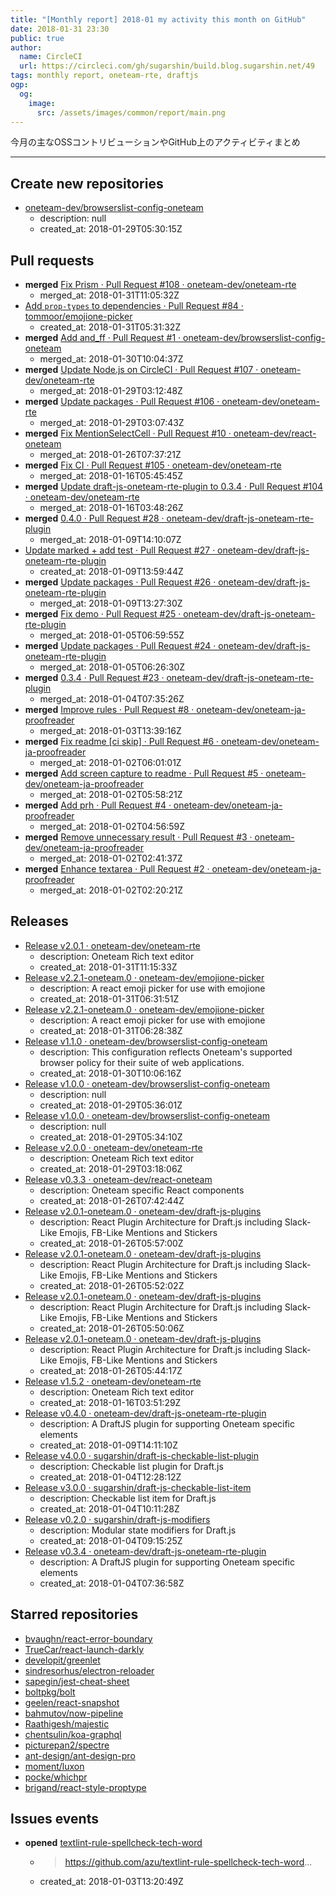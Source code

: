 ```yaml
---
title: "[Monthly report] 2018-01 my activity this month on GitHub"
date: 2018-01-31 23:30
public: true
author:
  name: CircleCI
  url: https://circleci.com/gh/sugarshin/build.blog.sugarshin.net/49
tags: monthly report, oneteam-rte, draftjs
ogp:
  og:
    image:
      src: /assets/images/common/report/main.png
---
```


今月の主なOSSコントリビューションやGitHub上のアクティビティまとめ

***

## Create new repositories

- [oneteam-dev/browserslist-config-oneteam](https://github.com/oneteam-dev/browserslist-config-oneteam)
  - description: null
  - created_at: 2018-01-29T05:30:15Z

## Pull requests

- **merged** [Fix Prism · Pull Request #108 · oneteam-dev/oneteam-rte](https://github.com/oneteam-dev/oneteam-rte/pull/108)
  - merged_at: 2018-01-31T11:05:32Z
- [Add `prop-types` to dependencies · Pull Request #84 · tommoor/emojione-picker](https://github.com/tommoor/emojione-picker/pull/84)
  - created_at: 2018-01-31T05:31:32Z
- **merged** [Add and_ff · Pull Request #1 · oneteam-dev/browserslist-config-oneteam](https://github.com/oneteam-dev/browserslist-config-oneteam/pull/1)
  - merged_at: 2018-01-30T10:04:37Z
- **merged** [Update Node.js on CircleCI · Pull Request #107 · oneteam-dev/oneteam-rte](https://github.com/oneteam-dev/oneteam-rte/pull/107)
  - merged_at: 2018-01-29T03:12:48Z
- **merged** [Update packages · Pull Request #106 · oneteam-dev/oneteam-rte](https://github.com/oneteam-dev/oneteam-rte/pull/106)
  - merged_at: 2018-01-29T03:07:43Z
- **merged** [Fix MentionSelectCell · Pull Request #10 · oneteam-dev/react-oneteam](https://github.com/oneteam-dev/react-oneteam/pull/10)
  - merged_at: 2018-01-26T07:37:21Z
- **merged** [Fix CI · Pull Request #105 · oneteam-dev/oneteam-rte](https://github.com/oneteam-dev/oneteam-rte/pull/105)
  - merged_at: 2018-01-16T05:45:45Z
- **merged** [Update draft-js-oneteam-rte-plugin to 0.3.4 · Pull Request #104 · oneteam-dev/oneteam-rte](https://github.com/oneteam-dev/oneteam-rte/pull/104)
  - merged_at: 2018-01-16T03:48:26Z
- **merged** [0.4.0 · Pull Request #28 · oneteam-dev/draft-js-oneteam-rte-plugin](https://github.com/oneteam-dev/draft-js-oneteam-rte-plugin/pull/28)
  - merged_at: 2018-01-09T14:10:07Z
- [Update marked + add test · Pull Request #27 · oneteam-dev/draft-js-oneteam-rte-plugin](https://github.com/oneteam-dev/draft-js-oneteam-rte-plugin/pull/27)
  - created_at: 2018-01-09T13:59:44Z
- **merged** [Update packages · Pull Request #26 · oneteam-dev/draft-js-oneteam-rte-plugin](https://github.com/oneteam-dev/draft-js-oneteam-rte-plugin/pull/26)
  - merged_at: 2018-01-09T13:27:30Z
- **merged** [Fix demo · Pull Request #25 · oneteam-dev/draft-js-oneteam-rte-plugin](https://github.com/oneteam-dev/draft-js-oneteam-rte-plugin/pull/25)
  - merged_at: 2018-01-05T06:59:55Z
- **merged** [Update packages · Pull Request #24 · oneteam-dev/draft-js-oneteam-rte-plugin](https://github.com/oneteam-dev/draft-js-oneteam-rte-plugin/pull/24)
  - merged_at: 2018-01-05T06:26:30Z
- **merged** [0.3.4 · Pull Request #23 · oneteam-dev/draft-js-oneteam-rte-plugin](https://github.com/oneteam-dev/draft-js-oneteam-rte-plugin/pull/23)
  - merged_at: 2018-01-04T07:35:26Z
- **merged** [Improve rules · Pull Request #8 · oneteam-dev/oneteam-ja-proofreader](https://github.com/oneteam-dev/oneteam-ja-proofreader/pull/8)
  - merged_at: 2018-01-03T13:39:16Z
- **merged** [Fix readme [ci skip] · Pull Request #6 · oneteam-dev/oneteam-ja-proofreader](https://github.com/oneteam-dev/oneteam-ja-proofreader/pull/6)
  - merged_at: 2018-01-02T06:01:01Z
- **merged** [Add screen capture to readme · Pull Request #5 · oneteam-dev/oneteam-ja-proofreader](https://github.com/oneteam-dev/oneteam-ja-proofreader/pull/5)
  - merged_at: 2018-01-02T05:58:21Z
- **merged** [Add prh · Pull Request #4 · oneteam-dev/oneteam-ja-proofreader](https://github.com/oneteam-dev/oneteam-ja-proofreader/pull/4)
  - merged_at: 2018-01-02T04:56:59Z
- **merged** [Remove unnecessary result · Pull Request #3 · oneteam-dev/oneteam-ja-proofreader](https://github.com/oneteam-dev/oneteam-ja-proofreader/pull/3)
  - merged_at: 2018-01-02T02:41:37Z
- **merged** [Enhance textarea · Pull Request #2 · oneteam-dev/oneteam-ja-proofreader](https://github.com/oneteam-dev/oneteam-ja-proofreader/pull/2)
  - merged_at: 2018-01-02T02:20:21Z

## Releases

- [Release v2.0.1 · oneteam-dev/oneteam-rte](https://github.com/oneteam-dev/oneteam-rte/releases/tag/v2.0.1)
  - description: Oneteam Rich text editor
  - created_at: 2018-01-31T11:15:33Z
- [Release v2.2.1-oneteam.0 · oneteam-dev/emojione-picker](https://github.com/oneteam-dev/emojione-picker/releases/tag/v2.2.1-oneteam.0)
  - description: A react emoji picker for use with emojione
  - created_at: 2018-01-31T06:31:51Z
- [Release v2.2.1-oneteam.0 · oneteam-dev/emojione-picker](https://github.com/oneteam-dev/emojione-picker/releases/tag/v2.2.1-oneteam.0)
  - description: A react emoji picker for use with emojione
  - created_at: 2018-01-31T06:28:38Z
- [Release v1.1.0 · oneteam-dev/browserslist-config-oneteam](https://github.com/oneteam-dev/browserslist-config-oneteam/releases/tag/v1.1.0)
  - description: This configuration reflects Oneteam's supported browser policy for their suite of web applications.
  - created_at: 2018-01-30T10:06:16Z
- [Release v1.0.0 · oneteam-dev/browserslist-config-oneteam](https://github.com/oneteam-dev/browserslist-config-oneteam/releases/tag/v1.0.0)
  - description: null
  - created_at: 2018-01-29T05:36:01Z
- [Release v1.0.0 · oneteam-dev/browserslist-config-oneteam](https://github.com/oneteam-dev/browserslist-config-oneteam/releases/tag/v1.0.0)
  - description: null
  - created_at: 2018-01-29T05:34:10Z
- [Release v2.0.0 · oneteam-dev/oneteam-rte](https://github.com/oneteam-dev/oneteam-rte/releases/tag/v2.0.0)
  - description: Oneteam Rich text editor
  - created_at: 2018-01-29T03:18:06Z
- [Release v0.3.3 · oneteam-dev/react-oneteam](https://github.com/oneteam-dev/react-oneteam/releases/tag/v0.3.3)
  - description: Oneteam specific React components
  - created_at: 2018-01-26T07:42:44Z
- [Release v2.0.1-oneteam.0 · oneteam-dev/draft-js-plugins](https://github.com/oneteam-dev/draft-js-plugins/releases/tag/v2.0.1-oneteam.0)
  - description: React Plugin Architecture for Draft.js including Slack-Like Emojis, FB-Like Mentions and Stickers
  - created_at: 2018-01-26T05:57:00Z
- [Release v2.0.1-oneteam.0 · oneteam-dev/draft-js-plugins](https://github.com/oneteam-dev/draft-js-plugins/releases/tag/v2.0.1-oneteam.0)
  - description: React Plugin Architecture for Draft.js including Slack-Like Emojis, FB-Like Mentions and Stickers
  - created_at: 2018-01-26T05:52:02Z
- [Release v2.0.1-oneteam.0 · oneteam-dev/draft-js-plugins](https://github.com/oneteam-dev/draft-js-plugins/releases/tag/v2.0.1-oneteam.0)
  - description: React Plugin Architecture for Draft.js including Slack-Like Emojis, FB-Like Mentions and Stickers
  - created_at: 2018-01-26T05:50:06Z
- [Release v2.0.1-oneteam.0 · oneteam-dev/draft-js-plugins](https://github.com/oneteam-dev/draft-js-plugins/releases/tag/v2.0.1-oneteam.0)
  - description: React Plugin Architecture for Draft.js including Slack-Like Emojis, FB-Like Mentions and Stickers
  - created_at: 2018-01-26T05:44:17Z
- [Release v1.5.2 · oneteam-dev/oneteam-rte](https://github.com/oneteam-dev/oneteam-rte/releases/tag/v1.5.2)
  - description: Oneteam Rich text editor
  - created_at: 2018-01-16T03:51:29Z
- [Release v0.4.0 · oneteam-dev/draft-js-oneteam-rte-plugin](https://github.com/oneteam-dev/draft-js-oneteam-rte-plugin/releases/tag/v0.4.0)
  - description: A DraftJS plugin for supporting Oneteam specific elements
  - created_at: 2018-01-09T14:11:10Z
- [Release v4.0.0 · sugarshin/draft-js-checkable-list-plugin](https://github.com/sugarshin/draft-js-checkable-list-plugin/releases/tag/v4.0.0)
  - description: Checkable list plugin for Draft.js
  - created_at: 2018-01-04T12:28:12Z
- [Release v3.0.0 · sugarshin/draft-js-checkable-list-item](https://github.com/sugarshin/draft-js-checkable-list-item/releases/tag/v3.0.0)
  - description: Checkable list item for Draft.js
  - created_at: 2018-01-04T10:11:28Z
- [Release v0.2.0 · sugarshin/draft-js-modifiers](https://github.com/sugarshin/draft-js-modifiers/releases/tag/v0.2.0)
  - description: Modular state modifiers for Draft.js
  - created_at: 2018-01-04T09:15:25Z
- [Release v0.3.4 · oneteam-dev/draft-js-oneteam-rte-plugin](https://github.com/oneteam-dev/draft-js-oneteam-rte-plugin/releases/tag/v0.3.4)
  - description: A DraftJS plugin for supporting Oneteam specific elements
  - created_at: 2018-01-04T07:36:58Z

## Starred repositories

- [bvaughn/react-error-boundary](https://github.com/bvaughn/react-error-boundary)
- [TrueCar/react-launch-darkly](https://github.com/TrueCar/react-launch-darkly)
- [developit/greenlet](https://github.com/developit/greenlet)
- [sindresorhus/electron-reloader](https://github.com/sindresorhus/electron-reloader)
- [sapegin/jest-cheat-sheet](https://github.com/sapegin/jest-cheat-sheet)
- [boltpkg/bolt](https://github.com/boltpkg/bolt)
- [geelen/react-snapshot](https://github.com/geelen/react-snapshot)
- [bahmutov/now-pipeline](https://github.com/bahmutov/now-pipeline)
- [Raathigesh/majestic](https://github.com/Raathigesh/majestic)
- [chentsulin/koa-graphql](https://github.com/chentsulin/koa-graphql)
- [picturepan2/spectre](https://github.com/picturepan2/spectre)
- [ant-design/ant-design-pro](https://github.com/ant-design/ant-design-pro)
- [moment/luxon](https://github.com/moment/luxon)
- [pocke/whichpr](https://github.com/pocke/whichpr)
- [brigand/react-style-proptype](https://github.com/brigand/react-style-proptype)

## Issues events

- **opened** [textlint-rule-spellcheck-tech-word](https://github.com/oneteam-dev/oneteam-ja-proofreader/issues/7)
  - > https://github.com/azu/textlint-rule-spellcheck-tech-word...
  - created_at: 2018-01-03T13:20:49Z
